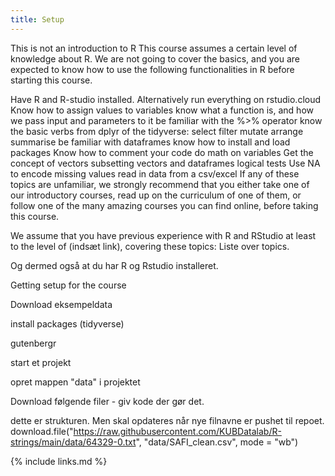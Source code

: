 ```yaml
---
title: Setup
---
```



This is not an introduction to R
This course assumes a certain level of knowledge about R. We are not going to cover the basics, and you are expected to know how to use the following functionalities in R before starting this course.

Have R and R-studio installed. Alternatively run everything on rstudio.cloud
Know how to assign values to variables
know what a function is, and how we pass input and parameters to it
be familiar with the %>% operator
know the basic verbs from dplyr of the tidyverse:
select
filter
mutate
arrange
summarise
be familiar with dataframes
know how to install and load packages
Know how to comment your code
do math on variables
Get the concept of vectors
subsetting vectors and dataframes
logical tests
Use NA to encode missing values
read in data from a csv/excel
If any of these topics are unfamiliar, we strongly recommend that you either take one of our introductory courses, read up on the curriculum of one of them, or follow one of the many amazing courses you can find online, before taking this course.


We assume that you have previous experience with R and RStudio
at least to the level of (indsæt link), covering these topics:
Liste over topics.


Og dermed også at du har R og Rstudio installeret.

Getting setup for the course

Download eksempeldata

install packages (tidyverse)

gutenbergr


start et projekt

opret mappen "data" i projektet

Download følgende filer - giv kode der gør det.

dette er strukturen. Men skal opdateres når nye filnavne er pushet til repoet.
download.file("https://raw.githubusercontent.com/KUBDatalab/R-strings/main/data/64329-0.txt",
              "data/SAFI_clean.csv", mode = "wb")

{% include links.md %}
